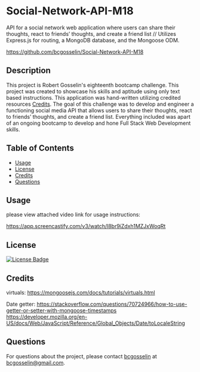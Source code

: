 # Social-Network-API-M18
API for a social network web application where users can share their thoughts, react to friends’ thoughts, and create a friend list // Utilizes Express.js for routing, a MongoDB database, and the Mongoose ODM.

https://github.com/bcgosselin/Social-Network-API-M18

## Description
This project is Robert Gosselin's eighteenth bootcamp challenge. This project was created to showcase his skills and aptitude using only text based instructions. This application was hand-written utilizing credited resources [Credits](#credits). The goal of this challenge was to develop and engineer a functioning social media API that allows users to share their thoughts, react to friends’ thoughts, and create a friend list. Everything included was apart of an ongoing bootcamp to develop and hone Full Stack Web Development skills.

## Table of Contents
- [Usage](#usage)
- [License](#license)
- [Credits](#credits)
- [Questions](#questions)


## Usage
please view attached video link for usage instructions:

https://app.screencastify.com/v3/watch/l8br9iZdxh1MZJxWoqRt

## License
[![License Badge](https://img.shields.io/badge/MIT-yellow)]()

## Credits

virtuals:
    https://mongoosejs.com/docs/tutorials/virtuals.html

Date getter:
    https://stackoverflow.com/questions/70724966/how-to-use-getter-or-setter-with-mongoose-timestamps
    https://developer.mozilla.org/en-US/docs/Web/JavaScript/Reference/Global_Objects/Date/toLocaleString

## Questions
For questions about the project, please contact [bcgosselin](https://github.com/bcgosselin) at bcgosselin@gmail.com.


